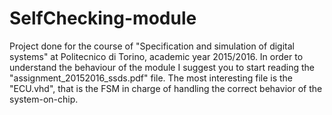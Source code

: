 # SelfChecking-module
Project done for the course of "Specification and simulation of digital systems" at Politecnico di Torino, academic year 2015/2016.
In order to understand the behaviour of the module I suggest you to start reading the "assignment_20152016_ssds.pdf" file.
The most interesting file is the "ECU.vhd", that is the FSM in charge of handling the correct behavior of the system-on-chip.
